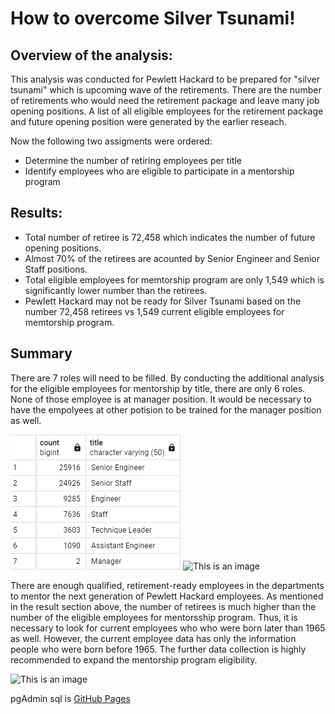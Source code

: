 # How to overcome Silver Tsunami!

## Overview of the analysis:

This analysis was conducted for Pewlett Hackard to be prepared for "silver tsunami" which is upcoming wave of the retirements.  There are the number of retirements who would need the retirement package and leave many job opening positions.  A list of all eligible employees for the retirement package and future opening position were generated by the earlier reseach.  

Now the following two assigments were ordered:
 - Determine the number of retiring employees per title
 - Identify employees who are eligible to participate in a mentorship program

## Results:     
 
* Total number of retiree is 72,458 which indicates the number of future opening positions.  
* Almost 70% of the retirees are acounted by Senior Engineer and Senior Staff positions.
* Total eligible employees for memtorship program are only 1,549 which is significantly lower number than the retirees.  
* Pewlett Hackard may not be ready for Silver Tsunami based on the number 72,458 retirees vs 1,549 current eligible employees for memtorship program. 

## Summary 

There are 7 roles will need to be filled.  By conducting the additional analysis for the eligible employees for mentorship by title, there are only 6 roles.  None of those employee is at manager position.  It would be necessary to have the empolyees at other potision to be trained for the manager position as well.  

![This is an image](https://github.com/tomoko1T/Pewlett-Hackard-Analysis/blob/main/Retirees%20count%20by%20title.png) 
![This is an image]() 

There are enough qualified, retirement-ready employees in the departments to mentor the next generation of Pewlett Hackard employees.  As mentioned in the result section above, the number of retirees is much higher than the number of the eligible employees for mentorsship program.  Thus, it is necessary to look for current employees who who were born later than 1965 as well.  However, the current employee data has only the information people who were born before 1965.  The further data collection is highly recommended to expand the mentorship program eligibility.

![This is an image]()

pgAdmin sql is [GitHub Pages](https://github.com/tomoko1T/Pewlett-Hackard-Analysis)












